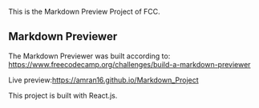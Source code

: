  This is the Markdown Preview Project of FCC.

 ## Markdown Previewer ##

The Markdown Previewer was built according to: https://www.freecodecamp.org/challenges/build-a-markdown-previewer

Live preview:https://amran16.github.io/Markdown_Project

This project is built with React.js.
